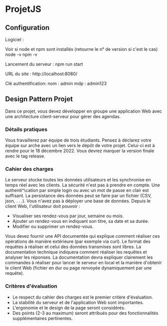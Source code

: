# ProjetJS

## Configuration

Logiciel :

Voir si node et npm sont installés (retourne le n° de version si c'est le cas)
node -v
npm -v

Lancement du serveur :
npm run start

URL du site :
http://localhost:8080/

Clé authentification:
nom : admin
mdp : admin123

## Design Pattern Projet

Dans ce projet, vous devez développer en groupe une application Web avec une architecture client-serveur pour gérer des agendas.

### Détails pratiques

Vous travaillerez par équipe de trois étudiants. Pensez à déclarez votre équipe sur arche avec un lien vers le dépôt de votre projet. Celui-ci est à rendre pour le 18 décembre 2022. Vous devrez marquer la version finale avec le tag release.

### Cahier des charges

Le serveur stocke toutes les données utilisateurs et les synchronise en temps réel avec les clients.
La sécurité n'est pas à prendre en compte. Une authenti^\cation par simple login ou avec un mot de passe en clair est suffisant.
La persistance des données peut se faire par un fichier (CSV, json, . . .). Vous n'avez pas à déployer une base de données.
Depuis le client Web, l'utilisateur doit pouvoir :

* Visualiser ses rendez-vous par jour, semaine ou mois.
* Ajouter un rendez-vous en indiquant son titre, sa date et sa durée.
* Modifier ou supprimer un rendez-vous.

Vous devez fournir une API documentée qui explique comment réaliser ces opérations de manière extérieure (par exemple via curl). Le format des requêtes à réaliser et celui des données transmises sont libres. 
La documentation technique indiquera comment réaliser les requêtes et analyser les réponses.
La documentation devra expliquer clairement les commandes à réaliser pour lancer le serveur en local et la manière d'obtenir le client Web (fichier en dur ou page renvoyée dynamiquement par une requête).

### Critères d'évaluation
* Le respect du cahier des charges est le premier critère d'évaluation.
* La stabilité du serveur et de l'application Web sont importantes.
* L'ergonomie et le design de la page seront considérés.
* Des points (2-3 au maximum) seront attribués pour des fonctionnalités supplémentaires pertinentes.
